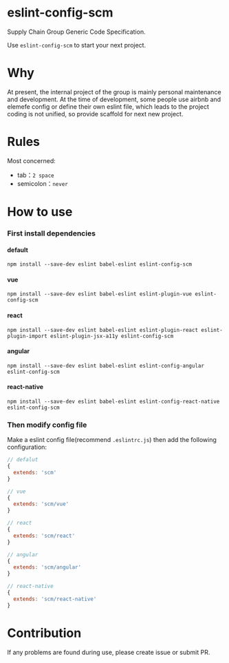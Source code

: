 # eslint-config-scm
Supply Chain Group Generic Code Specification.

Use `eslint-config-scm` to start your next project.

# Why
At present, the internal project of the group is mainly personal maintenance and development. At the time of development, some people use airbnb and elemefe config or define their own eslint file, which leads to the project coding is not unified, so provide scaffold for next new project.

# Rules
Most concerned:
- tab：`2 space`
- semicolon：`never`

# How to use
### First install dependencies

#### default
```shell
npm install --save-dev eslint babel-eslint eslint-config-scm
```

#### vue
```shell
npm install --save-dev eslint babel-eslint eslint-plugin-vue eslint-config-scm
```

#### react
```shell
npm install --save-dev eslint babel-eslint eslint-plugin-react eslint-plugin-import eslint-plugin-jsx-a11y eslint-config-scm
```

#### angular
```shell
npm install --save-dev eslint babel-eslint eslint-config-angular eslint-config-scm
```

#### react-native
```shell
npm install --save-dev eslint babel-eslint eslint-config-react-native eslint-config-scm
```

### Then modify config file
Make a eslint config file(recommend `.eslintrc.js`) then add the following configuration:
```js
// defalut
{
  extends: 'scm'
}
```
```js
// vue
{
  extends: 'scm/vue'
}
```
```js
// react
{
  extends: 'scm/react'
}
```
```js
// angular
{
  extends: 'scm/angular'
}
```
```js
// react-native
{
  extends: 'scm/react-native'
}
```

# Contribution
If any problems are found during use, please create issue or submit PR.


